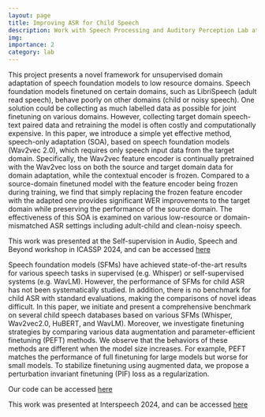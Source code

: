 ```yaml
---
layout: page
title: Improving ASR for Child Speech
description: Work with Speech Processing and Auditory Perception Lab at UCLA
img: 
importance: 2
category: lab
---
```


This project presents a novel framework for unsupervised domain adaptation of speech foundation models to low resource domains. Speech foundation models finetuned on certain domains, such as LibriSpeech (adult read speech), behave poorly on other domains (child or noisy speech). One solution could be collecting as much labelled data as possible for joint finetuning on various domains. However, collecting target domain speech-text paired data and retraining the model is often costly and computationally expensive. In this paper, we introduce a simple yet effective method, speech-only adaptation (SOA), based on speech foundation models (Wav2vec 2.0), which requires only speech input data from the target domain. Specifically, the Wav2vec feature encoder is continually pretrained with the Wav2vec loss on both the source and target domain data for domain adaptation, while the contextual encoder is frozen. Compared to a source-domain finetuned model with the feature encoder being frozen during training, we find that simply replacing the frozen feature encoder with the adapted one provides significant WER improvements to the target domain while preserving the performance of the source domain. The effectiveness of this SOA is examined on various low-resource or domain-mismatched ASR settings including adult-child and clean-noisy speech.


This work was presented at the Self-supervision in Audio, Speech and Beyond workshop in ICASSP 2024, and can be accessed <a href="https://arxiv.org/abs/2406.10512"> here</a>


Speech foundation models (SFMs) have achieved state-of-the-art results for various speech tasks in supervised (e.g. Whisper) or self-supervised systems (e.g. WavLM). However, the performance of SFMs for child ASR has not been systematically studied. In addition, there is no benchmark for child ASR with standard evaluations, making the comparisons of novel ideas difficult. In this paper, we initiate and present a comprehensive benchmark on several child speech databases based on various SFMs (Whisper, Wav2vec2.0, HuBERT, and WavLM). Moreover, we investigate finetuning strategies by comparing various data augmentation and parameter-efficient finetuning (PEFT) methods. We observe that the behaviors of these methods are different when the model size increases. For example, PEFT matches the performance of full finetuning for large models but worse for small models. To stabilize finetuning using augmented data, we propose a perturbation invariant finetuning (PIF) loss as a regularization.


Our code can be accessed <a href="https://github.com/balaji1312/SPAPL_KidsASR"> here</a>


This work was presented at Interspeech 2024, and can be accessed <a href="https://arxiv.org/abs/2406.10507"> here</a>